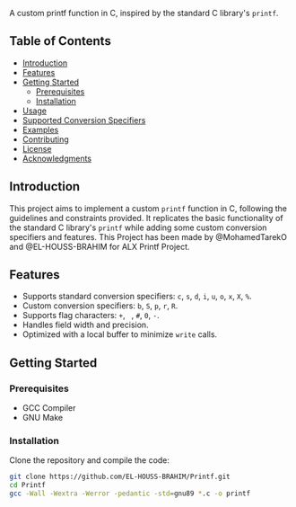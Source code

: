 A custom printf function in C, inspired by the standard C library's `printf`.

## Table of Contents
- [Introduction](#introduction)
- [Features](#features)
- [Getting Started](#getting-started)
  - [Prerequisites](#prerequisites)
  - [Installation](#installation)
- [Usage](#usage)
- [Supported Conversion Specifiers](#supported-conversion-specifiers)
- [Examples](#examples)
- [Contributing](#contributing)
- [License](#license)
- [Acknowledgments](#acknowledgments)

## Introduction

This project aims to implement a custom `printf` function in C, following the guidelines and constraints provided. It replicates the basic functionality of the standard C library's `printf` while adding some custom conversion specifiers and features.
This Project has been made by @MohamedTarekO and @EL-HOUSS-BRAHIM for ALX Printf Project. 

## Features

- Supports standard conversion specifiers: `c`, `s`, `d`, `i`, `u`, `o`, `x`, `X`, `%`.
- Custom conversion specifiers: `b`, `S`, `p`, `r`, `R`.
- Supports flag characters: `+`, ` `, `#`, `0`, `-`.
- Handles field width and precision.
- Optimized with a local buffer to minimize `write` calls.

## Getting Started

### Prerequisites

- GCC Compiler
- GNU Make

### Installation

Clone the repository and compile the code:

```bash
git clone https://github.com/EL-HOUSS-BRAHIM/Printf.git
cd Printf
gcc -Wall -Wextra -Werror -pedantic -std=gnu89 *.c -o printf
